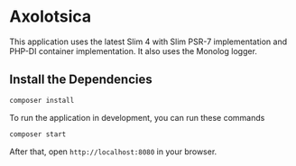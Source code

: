 # Axolotsica

This application uses the latest Slim 4 with Slim PSR-7 implementation and PHP-DI container implementation. It also uses the Monolog logger.

## Install the Dependencies

```bash
composer install
```

To run the application in development, you can run these commands 

```bash
composer start
```

After that, open `http://localhost:8080` in your browser.
